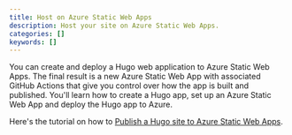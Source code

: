 ```yaml
---
title: Host on Azure Static Web Apps
description: Host your site on Azure Static Web Apps.
categories: []
keywords: []
---
```


You can create and deploy a Hugo web application to Azure Static Web Apps. The final result is a new Azure Static Web App with associated GitHub Actions that give you control over how the app is built and published. You'll learn how to create a Hugo app, set up an Azure Static Web App and deploy the Hugo app to Azure.

Here's the tutorial on how to [Publish a Hugo site to Azure Static Web Apps](https://docs.microsoft.com/en-us/azure/static-web-apps/publish-hugo).
